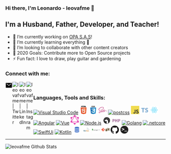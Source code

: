 ### Hi there, I'm Leonardo - leovafme 👋

## I'm a Husband, Father, Developer, and Teacher!
- 🔭 I’m currently working on [OPA S.A.S](https://www.opa.com.co/)!
- 🌱 I’m currently learning everything 🤣
- 👯 I’m looking to collaborate with other content creators
- 🥅 2020 Goals: Contribute more to Open Source projects
- ⚡ Fun fact: I love to draw, play guitar and gardening

### Connect with me:

[<img align="left" alt="leovafme@hotmail.com" width="22px" src="https://raw.githubusercontent.com/ionic-team/ionicons/master/src/svg/mail-sharp.svg" />](mailto:leovafme@hotmail.com) 
[<img align="left" alt="leovafme | Twitter" width="22px" src="https://cdn.jsdelivr.net/npm/simple-icons@v3/icons/twitter.svg" />](@loopfeliz)
[<img align="left" alt="leovafme | LinkedIn" width="22px" src="https://cdn.jsdelivr.net/npm/simple-icons@v3/icons/linkedin.svg" />](https://www.linkedin.com/in/leonardo-valencia-13767b78/)
[<img align="left" alt="leovafme | Instagram" width="22px" src="https://cdn.jsdelivr.net/npm/simple-icons@v3/icons/instagram.svg" />](https://www.instagram.com/leonardoandres.valenciahurtado/)

<br />

### Languages, Tools and Skills:
[<img alt="Visual Studio Code" width="26px" src="https://raw.githubusercontent.com/EmmanuelBeziat/vscode-great-icons/master/icons/visualstudiocode.svg" />](webdevplaylist)
[<img alt="HTML5" width="26px" src="https://raw.githubusercontent.com/github/explore/80688e429a7d4ef2fca1e82350fe8e3517d3494d/topics/html/html.png" />](webdevplaylist)
[<img alt="CSS3" width="26px" src="https://raw.githubusercontent.com/github/explore/80688e429a7d4ef2fca1e82350fe8e3517d3494d/topics/css/css.png" />](cssplaylist)
[<img alt="Sass" width="26px" src="https://raw.githubusercontent.com/github/explore/80688e429a7d4ef2fca1e82350fe8e3517d3494d/topics/sass/sass.png" />](cssplaylist)
[<img alt="postcss" width="26px" src="https://raw.githubusercontent.com/EmmanuelBeziat/vscode-great-icons/master/icons/postcss.svg" />](cssplaylist)
[<img alt="JavaScript" width="26px" src="https://raw.githubusercontent.com/github/explore/80688e429a7d4ef2fca1e82350fe8e3517d3494d/topics/javascript/javascript.png" />](jsplaylist)
[<img alt="Typescript" width="26px" src="https://github.com/EmmanuelBeziat/vscode-great-icons/blob/master/icons/typescript.png?raw=true" />](jsplaylist)
[<img alt="React" width="26px" src="https://raw.githubusercontent.com/github/explore/80688e429a7d4ef2fca1e82350fe8e3517d3494d/topics/react/react.png" />](reactplaylist)
[<img alt="Angular" width="26px" src="https://raw.githubusercontent.com/EmmanuelBeziat/vscode-great-icons/c24a3f00e8572571834d2f4ec924b97785a15b27/icons/angular.svg" />](angularplaylist)
[<img alt="Vue" width="26px" src="https://raw.githubusercontent.com/EmmanuelBeziat/vscode-great-icons/master/icons/vue.svg" />](vueplaylist)
[<img alt="GraphQL" width="26px" src="https://raw.githubusercontent.com/EmmanuelBeziat/vscode-great-icons/master/icons/graphql.svg" />](webdevplaylist)
[<img alt="Node.js" width="26px" src="https://raw.githubusercontent.com/EmmanuelBeziat/vscode-great-icons/master/icons/node.svg" />](backenddevplaylist)
[<img alt="Deno" width="26px" src="https://raw.githubusercontent.com/github/explore/361e2821e2dea67711cde99c9c40ed357061cf27/topics/deno/deno.png" />](backenddevplaylist)
[<img alt="PHP" width="26px" src="https://github.com/EmmanuelBeziat/vscode-great-icons/blob/master/icons/php.png?raw=true" />](backenddevplaylist)
[<img alt="Golang" width="26px" src="https://raw.githubusercontent.com/EmmanuelBeziat/vscode-great-icons/c24a3f00e8572571834d2f4ec924b97785a15b27/icons/go.svg" />](backenddevplaylist)
[<img alt=".netcore" width="26px" src="https://github.com/EmmanuelBeziat/vscode-great-icons/blob/master/icons/csharp.png?raw=true" />](backenddevplaylist)
[<img alt="SwiftUi" width="26px" src="https://raw.githubusercontent.com/EmmanuelBeziat/vscode-great-icons/master/icons/swift.png" />](mobiledevplaylist)
[<img alt="Kotlin" width="26px" src="https://github.com/EmmanuelBeziat/vscode-great-icons/blob/master/icons/kotlin.png?raw=true" />](mobiledevplaylist)
[<img alt="SQL" width="26px" src="https://raw.githubusercontent.com/github/explore/80688e429a7d4ef2fca1e82350fe8e3517d3494d/topics/sql/sql.png" />](webdevplaylist)
[<img alt="MySQL" width="26px" src="https://raw.githubusercontent.com/github/explore/80688e429a7d4ef2fca1e82350fe8e3517d3494d/topics/mysql/mysql.png" />](webdevplaylist)
[<img alt="MongoDB" width="26px" src="https://raw.githubusercontent.com/github/explore/80688e429a7d4ef2fca1e82350fe8e3517d3494d/topics/mongodb/mongodb.png" />](webdevplaylist)
[<img alt="Git" width="26px" src="https://raw.githubusercontent.com/github/explore/80688e429a7d4ef2fca1e82350fe8e3517d3494d/topics/git/git.png" />](webdevplaylist)
[<img alt="GitHub" width="26px" src="https://raw.githubusercontent.com/github/explore/78df643247d429f6cc873026c0622819ad797942/topics/github/github.png" />](webdevplaylist)
[<img alt="HTML5" width="26px" src="https://raw.githubusercontent.com/github/explore/80688e429a7d4ef2fca1e82350fe8e3517d3494d/topics/terminal/terminal.png" />](webdevplaylist)

<hr>

<img align="left" alt="leovafme Github Stats" src="https://github-readme-stats.leovafme.vercel.app/api?username=leovafme&show_icons=true&hide_border=true" />
